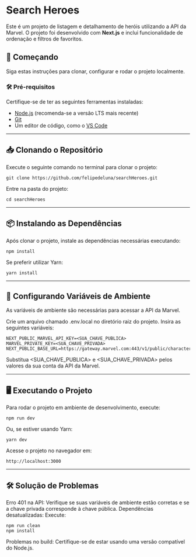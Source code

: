 # Search Heroes

Este é um projeto de listagem e detalhamento de heróis utilizando a API da Marvel. O projeto foi desenvolvido com **Next.js** e inclui funcionalidade de ordenação e filtros de favoritos.

## 🚀 Começando

Siga estas instruções para clonar, configurar e rodar o projeto localmente.

### 🛠️ Pré-requisitos

Certifique-se de ter as seguintes ferramentas instaladas:

- [Node.js](https://nodejs.org/) (recomenda-se a versão LTS mais recente)
- [Git](https://git-scm.com/)
- Um editor de código, como o [VS Code](https://code.visualstudio.com/)

---

## 📥 Clonando o Repositório

Execute o seguinte comando no terminal para clonar o projeto:
```
git clone https://github.com/felipedeluna/searchHeroes.git
````

Entre na pasta do projeto:

````
cd searchHeroes
````

---

## 📦 Instalando as Dependências
Após clonar o projeto, instale as dependências necessárias executando:

````
npm install
````

Se preferir utilizar Yarn:

````
yarn install
````

---

## 🔧 Configurando Variáveis de Ambiente
As variáveis de ambiente são necessárias para acessar a API da Marvel.

Crie um arquivo chamado .env.local no diretório raiz do projeto.
Insira as seguintes variáveis:

````
NEXT_PUBLIC_MARVEL_API_KEY=<SUA_CHAVE_PUBLICA>
MARVEL_PRIVATE_KEY=<SUA_CHAVE_PRIVADA>
NEXT_PUBLIC_BASE_URL=https://gateway.marvel.com:443/v1/public/characters
````

Substitua <SUA_CHAVE_PUBLICA> e <SUA_CHAVE_PRIVADA> pelos valores da sua conta da API da Marvel.

---

## 🖥️ Executando o Projeto
Para rodar o projeto em ambiente de desenvolvimento, execute:

````
npm run dev
````

Ou, se estiver usando Yarn:

````
yarn dev
````

Acesse o projeto no navegador em:

````
http://localhost:3000
````

---

## 🛠️ Solução de Problemas

Erro 401 na API: Verifique se suas variáveis de ambiente estão corretas e se a chave privada corresponde à chave pública.
Dependências desatualizadas: Execute:

````
npm run clean
npm install
````

Problemas no build: Certifique-se de estar usando uma versão compatível do Node.js.
